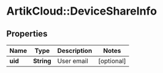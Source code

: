 # ArtikCloud::DeviceShareInfo

## Properties
Name | Type | Description | Notes
------------ | ------------- | ------------- | -------------
**uid** | **String** | User email | [optional] 


